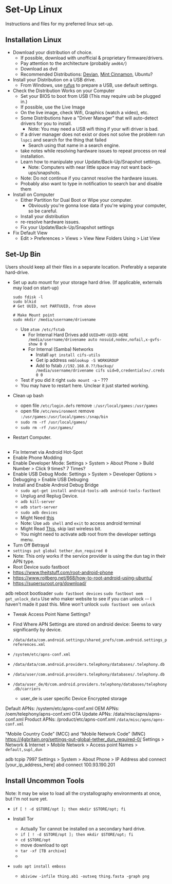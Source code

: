 # Set-Up Linux
Instructions and files for my preferred linux set-up.

## Installation Linux

- Download your distribution of choice.
  - If possible, download with unofficial & proprietary firmware/drivers.
  - Pay attention to the architecture (probably `amd64/`)
  - Download as dvd
  - Recommended Distributions: [Devian](http://cdimage.debian.org/cdimage/unofficial/non-free/cd-including-firmware/), [Mint Cinnamon](https://linuxmint.com/download.php), Ubuntu?
- Install your Distribution on a USB drive.
  - From Windows, use [rufus](https://rufus.ie/en/) to prepare a USB, use default settings.
- Check the Distribution Works on your Computer
  - Set your BIOS to boot from USB (This may require usb be plugged in.)
  - If possible, use the Live Image
  - On the live image, check Wifi, Graphics (watch a video), etc.
  - Some Distributions have a "Driver Manager" that will auto-detect drivers for you to install.
    - Note: You may need a USB wifi thing if your wifi driver is bad.
  - If a driver manager does not exist or does not solve the problem run `lspci` and search for the thing that failed
    - Search using that name in a search engine.
  - take notes while resolving hardware issues to repeat process on real installation.
  - Learn how to manipulate your Update/Back-Up/Snapshot settings.
    - Note: Computers with near little space may not want back-ups/snapshots.
  - Note: Do not continue if you cannot resolve the hardware issues.
  - Probably also want to type in notification to search bar and disable them
- Install on Computer
  - Either Partition for Dual Boot or Wipe your computer.
    - Obviously you're gonna lose data if you're wiping your computer, so be careful.  
  - Install your distribution
  - re-resolve hardware issues.
  - Fix your Update/Back-Up/Snapshot settings
- Fix Default View
  - Edit > Preferences > Views > View New Folders Using > List View

## Set-Up Bin

Users should keep all their files in a separate location. Preferably a separate hard-drive.
  
- Set up auto mount for your storage hard drive. (If applicable, externals may load on start-up)

      sudo fdisk -l
      sudo blkid
      # Get UUID, not PARTUUID, from above

      # Make Mount point
      sudo mkdir /media/username/drivename

    - Use `atom /etc/fstab`
      - For Internal Hard Drives add `UUID=MY-UUID-HERE /media/username/drivename auto nosuid,nodev,nofail,x-gvfs-show 0 0`
      - For Internal (Samba) Networks 
        - Install `apt install cifs-utils` 
        - Get ip address `nmblookup -S WORKGROUP` 
        - Add to fstab `//192.168.0.??/backup/ /media/username/drivename cifs uid=0,credentials=/.creds 0 0`
    - Test if you did it right `sudo mount -a` - ???
    - You may have to restart here. Unclear it just started working.

- Clean up bash
  - open file `/etc/login.defs`  remove `:/usr/local/games:/usr/games`
  - open file `/etc/environment` remove `:/usr/games:/usr/local/games:/snap/bin`
  - `sudo rm -rf /usr/local/games/`
  - `sudo rm -rf /usr/games/`

- Restart Computer.


##

- Fix Internet via Android Hot-Spot
 - Enable Phone Modding
  - Enable Developer Mode: Settings > System > About Phone > Build Number > Click 9 times? 7 Times?
  - Enable USB Debug Mode: Settings > System > Developer Options > Debugging > Enable USB Debuging
 - Install and Enable Android Debug Bridge
   - `sudo apt-get install android-tools-adb android-tools-fastboot`
   - Unplug and Replug Device.
   - `adb kill-server`
   - `adb start-server`
   - `sudo adb devices`
   - Might Need [this](https://wiki.archlinux.org/title/Android_Debug_Bridge)
   - Note: Use `adb shell` and `exit` to access android terminal
   - Might Read [This](https://linuxconfig.org/how-to-use-adb-android-debug-bridge-to-manage-your-android-mobile-phone), skip last wireless bit.
   - You might need to activate adb root from the developer settings menu. 
 - Turn Off Betrayal 
  - `settings put global tether_dun_required 0`
  - Note: This only works if the service provider is using the dun tag in their APN type.
- Root Device
  sudo fastboot
 - https://www.theitstuff.com/root-android-phone
 - https://www.rojtberg.net/668/how-to-root-android-using-ubuntu/
 - https://supersuroot.org/download/
 
 adb reboot bootloader
 `sudo fastboot devices`
 `sudo fastboot oem get_unlock_data`
 Use who maker website to see if you can unlock -- I haven't made it past this. Mine won't unlock
 `sudo fastboot oem unlock`
 
 - Tweak Access Point Name Settings?
 
 - Find Where APN Settings are stored on android device: Seems to vary significantly by device.
  - `/data/data/com.android.settings/shared_prefs/com.android.settings_preferences.x­ml`
  - `/system/etc/apns-conf.xml`
  - `/data/data/com.android.providers.telephony/databases/.telephony.db`
  - `/data/user/com.android.providers.telephony/databases/.telephony.db`
  - `/data/user_de/0/com.android.providers.telephony/databases/telephony.db/carriers`
    - user_de is user specific Device Encrypted storage
  
  Default APNs: /system/etc/apns-conf.xml
  OEM APNs: /oem/telephony/apns-conf.xml
  OTA Update APNs: /data/misc/apns/apns-conf.xml
  Product APNs: /product/etc/apns-conf.xml
  `/data/misc/apns/apns-conf.xml`
  
 “Mobile Country Code” (MCC) and “Mobile Network Code” (MNC)
 https://4gbritain.org/settings-put-global-tether_dun_required-0/
 Settings > Network & Internet > Mobile Network > Access point Names > `default,supl,dun`
 
 
 
 adb tcpip 7997
 Settings > System > About Phone > IP Address
 abd connect [your_ip_address_here]
 abd connect 100.93.190.201

## Install Uncommon Tools

Note: It may be wise to load all the crystallography environments at once, but I'm not sure yet.

- `if [ ! -d $STORE/opt ]; then mkdir $STORE/opt; fi`


- Install Tor
  - Actually Tor cannot be installed on a secondary hard drive.
  - `if [ ! -d $STORE/opt ]; then mkdir $STORE/opt; fi`
  - `cd $STORE/opt`
  - move download to opt
  - `tar -xf [TB archive]`
  - 

- `sudo apt install emboss`
  - `abiview -infile thing.ab1 -outseq thing.fasta -graph png`
